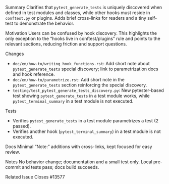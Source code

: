 Summary
Clarifies that `pytest_generate_tests` is uniquely discovered when defined in test modules and classes, while other hooks must reside in `conftest.py` or plugins. Adds brief cross-links for readers and a tiny self-test to demonstrate the behavior.

Motivation
Users can be confused by hook discovery. This highlights the only exception to the “hooks live in conftest/plugins” rule and points to the relevant sections, reducing friction and support questions.

Changes
- `doc/en/how-to/writing_hook_functions.rst`: Add short note about `pytest_generate_tests` special discovery; link to parametrization docs and hook reference.
- `doc/en/how-to/parametrize.rst`: Add short note in the `pytest_generate_tests` section reinforcing the special discovery.
- `testing/test_pytest_generate_tests_discovery.py`: New pytester-based test showing `pytest_generate_tests` in a test module works, while `pytest_terminal_summary` in a test module is not executed.

Tests
- Verifies `pytest_generate_tests` in a test module parametrizes a test (2 passed).
- Verifies another hook (`pytest_terminal_summary`) in a test module is not executed.

Docs
Minimal “Note:” additions with cross-links, kept focused for easy review.

Notes
No behavior change; documentation and a small test only.
Local pre-commit and tests pass; docs build succeeds.

Related Issue
Closes #13577
